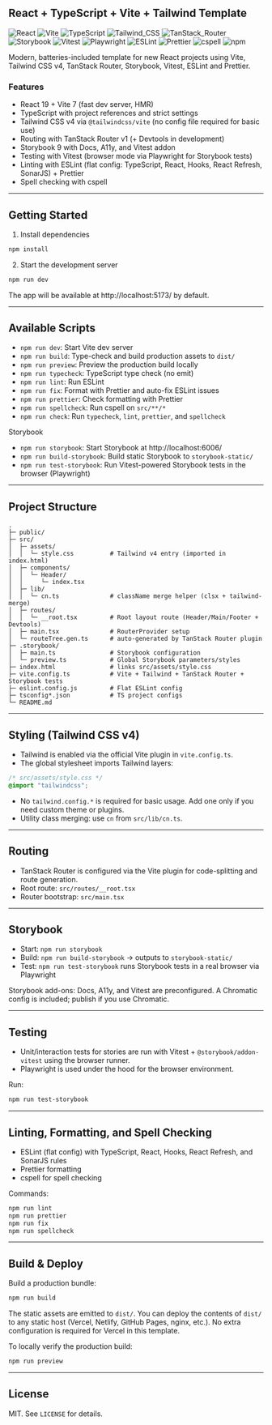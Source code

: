 ## React + TypeScript + Vite + Tailwind Template

![React](https://img.shields.io/badge/React-20232A?logo=react&logoColor=61DAFB)
![Vite](https://img.shields.io/badge/Vite-646CFF?logo=vite&logoColor=white)
![TypeScript](https://img.shields.io/badge/TypeScript-3178C6?logo=typescript&logoColor=white)
![Tailwind_CSS](https://img.shields.io/badge/Tailwind_CSS-06B6D4?logo=tailwindcss&logoColor=white)
![TanStack_Router](https://img.shields.io/badge/TanStack_Router-ED8936)
![Storybook](https://img.shields.io/badge/Storybook-FF4785?logo=storybook&logoColor=white)
![Vitest](https://img.shields.io/badge/Vitest-6E9F18?logo=vitest&logoColor=white)
![Playwright](https://img.shields.io/badge/Playwright-45BA4B?logo=playwright&logoColor=white)
![ESLint](https://img.shields.io/badge/ESLint-3A33D1?logo=eslint&logoColor=white)
![Prettier](https://img.shields.io/badge/Prettier-F7B93E?logo=prettier&logoColor=000)
![cspell](https://img.shields.io/badge/CSpell-66CCFF)
![npm](https://img.shields.io/badge/npm-CB3837?logo=npm&logoColor=white)

Modern, batteries-included template for new React projects using Vite, Tailwind CSS v4, TanStack Router, Storybook, Vitest, ESLint and Prettier.

### Features

- React 19 + Vite 7 (fast dev server, HMR)
- TypeScript with project references and strict settings
- Tailwind CSS v4 via `@tailwindcss/vite` (no config file required for basic use)
- Routing with TanStack Router v1 (+ Devtools in development)
- Storybook 9 with Docs, A11y, and Vitest addon
- Testing with Vitest (browser mode via Playwright for Storybook tests)
- Linting with ESLint (flat config: TypeScript, React, Hooks, React Refresh, SonarJS) + Prettier
- Spell checking with cspell

---

## Getting Started

1. Install dependencies

```bash
npm install
```

2. Start the development server

```bash
npm run dev
```

The app will be available at http://localhost:5173/ by default.

---

## Available Scripts

- `npm run dev`: Start Vite dev server
- `npm run build`: Type-check and build production assets to `dist/`
- `npm run preview`: Preview the production build locally
- `npm run typecheck`: TypeScript type check (no emit)
- `npm run lint`: Run ESLint
- `npm run fix`: Format with Prettier and auto-fix ESLint issues
- `npm run prettier`: Check formatting with Prettier
- `npm run spellcheck`: Run cspell on `src/**/*`
- `npm run check`: Run `typecheck`, `lint`, `prettier`, and `spellcheck`

Storybook

- `npm run storybook`: Start Storybook at http://localhost:6006/
- `npm run build-storybook`: Build static Storybook to `storybook-static/`
- `npm run test-storybook`: Run Vitest-powered Storybook tests in the browser (Playwright)

---

## Project Structure

```
.
├─ public/
├─ src/
│  ├─ assets/
│  │  └─ style.css          # Tailwind v4 entry (imported in index.html)
│  ├─ components/
│  │  └─ Header/
│  │     └─ index.tsx
│  ├─ lib/
│  │  └─ cn.ts              # className merge helper (clsx + tailwind-merge)
│  ├─ routes/
│  │  └─ __root.tsx         # Root layout route (Header/Main/Footer + Devtools)
│  ├─ main.tsx              # RouterProvider setup
│  └─ routeTree.gen.ts      # auto-generated by TanStack Router plugin
├─ .storybook/
│  ├─ main.ts               # Storybook configuration
│  └─ preview.ts            # Global Storybook parameters/styles
├─ index.html               # links src/assets/style.css
├─ vite.config.ts           # Vite + Tailwind + TanStack Router + Storybook tests
├─ eslint.config.js         # Flat ESLint config
├─ tsconfig*.json           # TS project configs
└─ README.md
```

---

## Styling (Tailwind CSS v4)

- Tailwind is enabled via the official Vite plugin in `vite.config.ts`.
- The global stylesheet imports Tailwind layers:

```css
/* src/assets/style.css */
@import "tailwindcss";
```

- No `tailwind.config.*` is required for basic usage. Add one only if you need custom theme or plugins.
- Utility class merging: use `cn` from `src/lib/cn.ts`.

---

## Routing

- TanStack Router is configured via the Vite plugin for code-splitting and route generation.
- Root route: `src/routes/__root.tsx`
- Router bootstrap: `src/main.tsx`

---

## Storybook

- Start: `npm run storybook`
- Build: `npm run build-storybook` → outputs to `storybook-static/`
- Test: `npm run test-storybook` runs Storybook tests in a real browser via Playwright

Storybook add-ons: Docs, A11y, and Vitest are preconfigured. A Chromatic config is included; publish if you use Chromatic.

---

## Testing

- Unit/interaction tests for stories are run with Vitest + `@storybook/addon-vitest` using the browser runner.
- Playwright is used under the hood for the browser environment.

Run:

```bash
npm run test-storybook
```

---

## Linting, Formatting, and Spell Checking

- ESLint (flat config) with TypeScript, React, Hooks, React Refresh, and SonarJS rules
- Prettier formatting
- cspell for spell checking

Commands:

```bash
npm run lint
npm run prettier
npm run fix
npm run spellcheck
```

---

## Build & Deploy

Build a production bundle:

```bash
npm run build
```

The static assets are emitted to `dist/`. You can deploy the contents of `dist/` to any static host (Vercel, Netlify, GitHub Pages, nginx, etc.). No extra configuration is required for Vercel in this template.

To locally verify the production build:

```bash
npm run preview
```

---

## License

MIT. See `LICENSE` for details.
